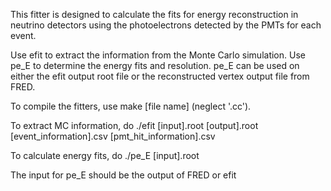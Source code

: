 This fitter is designed to calculate the fits for energy reconstruction in neutrino detectors using the photoelectrons detected by the PMTs for each event.

Use efit to extract the information from the Monte Carlo simulation. Use pe\_E to determine the energy fits and resolution. pe\_E can be used on either the efit output root file or the reconstructed vertex output file from FRED.

To compile the fitters, use make [file name] (neglect '.cc').

To extract MC information, do ./efit [input].root [output].root [event\_information].csv [pmt\_hit\_information].csv

To calculate energy fits, do ./pe\_E [input].root

The input for pe\_E should be the output of FRED or efit
